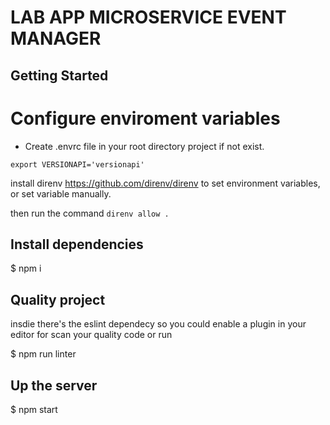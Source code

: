 # LAB APP MICROSERVICE EVENT MANAGER

## Getting Started

# Configure  enviroment variables
- Create .envrc file in your root directory project if not exist.
```
export VERSIONAPI='versionapi'

```
install direnv https://github.com/direnv/direnv to set environment variables, or set variable manually.

then run the command `direnv allow .`

## Install dependencies

$ npm i

## Quality project

insdie there's the eslint dependecy so you could enable a plugin in your editor for scan your quality code or run

$ npm run linter

## Up the server

$ npm start
